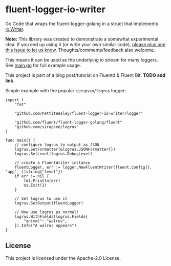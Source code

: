 # fluent-logger-io-writer

Go Code that wraps the fluent-logger-golang in a struct that implements [io.Writer](https://golang.org/pkg/io/).

**Note:** This library was created to demonstrate a somewhat experimental idea. If you end up using it (or write your own similar code), [please plus one this issue to let us know](https://github.com/awslabs/fluent-golang-io-writer/issues/1). Thoughts/comments/feedback also welcome.

This means it can be used as the underlying io stream for many loggers. See [main.go](main.go) for full example usage.

This project is part of a blog post/tutorial on Fluentd & Fluent Bit: **TODO add link.**

Simple example with the popular `sirupsen/logrus` logger:

```
import (
	"fmt"

	"github.com/PettitWesley/fluent-logger-io-writer/logger"

	"github.com/fluent/fluent-logger-golang/fluent"
	"github.com/sirupsen/logrus"
)

func main() {
	// configure logrus to output as JSON
	logrus.SetFormatter(&logrus.JSONFormatter{})
	logrus.SetLevel(logrus.DebugLevel)

	// create a FluentWriter instance
	fluentLogger, err := logger.NewFluentWriter(fluent.Config{}, "app", []string{"level"})
	if err != nil {
		fmt.Println(err)
		os.Exit(1)
	}

	// Set logrus to use it
	logrus.SetOutput(fluentLogger)

	// Now use logrus as normal!
	logrus.WithFields(logrus.Fields{
		"animal": "walrus",
	}).Info("A walrus appears")
}
```

## License

This project is licensed under the Apache-2.0 License.
